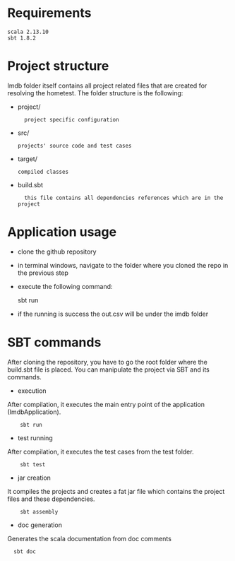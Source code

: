 # Requirements

    scala 2.13.10
    sbt 1.8.2

# Project structure
Imdb folder itself contains all project related files that are created for resolving the hometest.
The folder structure is the following:

- project/
    
        project specific configuration 

- src/
  
      projects' source code and test cases
        
- target/


      compiled classes

- build.sbt

        this file contains all dependencies references which are in the project

# Application usage

- clone the github repository

- in terminal windows, navigate to the folder where you cloned the repo in the previous step

- execute the following command:


    sbt run

- if the running is success the out.csv will be under the imdb folder


# SBT commands

After cloning the repository, you have to go the root folder where the build.sbt file is placed. 
You can manipulate the project via SBT and its commands.

- execution 
  
After compilation, it executes the main entry point of the application (ImdbApplication).

        sbt run

- test running

After compilation, it executes the test cases from the test folder.

        sbt test

- jar creation

It compiles the projects and creates a fat jar file which contains the project files and these dependencies. 
  
        sbt assembly  

- doc generation

Generates the scala documentation from doc comments

      sbt doc

